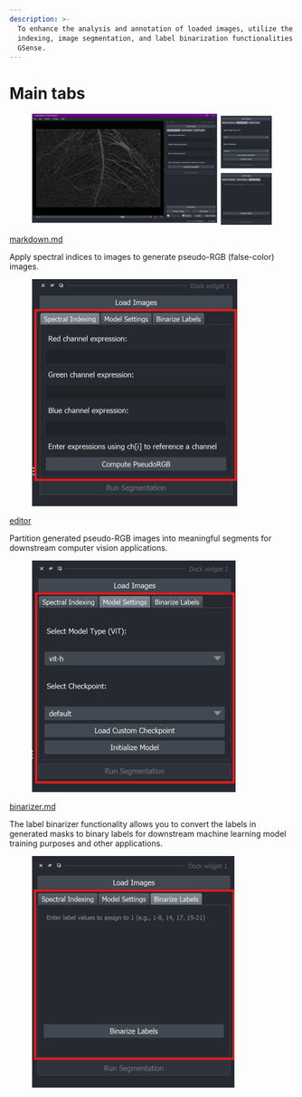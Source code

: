 ```yaml
---
description: >-
  To enhance the analysis and annotation of loaded images, utilize the spectral
  indexing, image segmentation, and label binarization functionalities of
  GSense.
---
```


# Main tabs

<figure><img src="../../.gitbook/assets/image (5).png" alt=""><figcaption></figcaption></figure>



[markdown.md](../../basics/markdown.md "mention")

Apply spectral indices to images to generate pseudo-RGB (false-color) images.

<figure><img src="../../.gitbook/assets/spectral indexing.png" alt="" width="363"><figcaption></figcaption></figure>

[editor](../../basics/editor/ "mention")

Partition generated pseudo-RGB images into meaningful segments for downstream computer vision applications.

<figure><img src="../../.gitbook/assets/seg.png" alt="" width="360"><figcaption></figcaption></figure>

[binarizer.md](../../basics/binarizer.md "mention")

The label binarizer functionality allows you to convert the labels in generated masks to binary labels for downstream machine learning model training purposes and other applications.&#x20;

<figure><img src="../../.gitbook/assets/bin.png" alt="" width="358"><figcaption></figcaption></figure>

